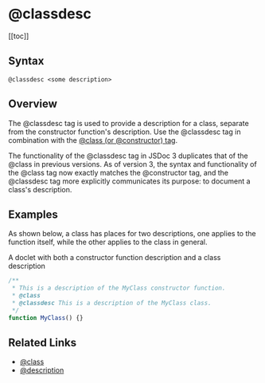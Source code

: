 # @classdesc

[[toc]]

## Syntax

`@classdesc <some description>`

## Overview

The @classdesc tag is used to provide a description for a class, separate from the constructor function's description. Use the @classdesc tag in combination with the [@class (or @constructor) tag](./class.md).

The functionality of the @classdesc tag in JSDoc 3 duplicates that of the @class in previous versions. As of version 3, the syntax and functionality of the @class tag now exactly matches the @constructor tag, and the @classdesc tag more explicitly communicates its purpose: to document a class's description.

## Examples

As shown below, a class has places for two descriptions, one applies to the function itself, while the other applies to the class in general.

A doclet with both a constructor function description and a class description

```js
/**
 * This is a description of the MyClass constructor function.
 * @class
 * @classdesc This is a description of the MyClass class.
 */
function MyClass() {}
```

## Related Links

- [@class](./class.md)
- [@description](./description.md)
